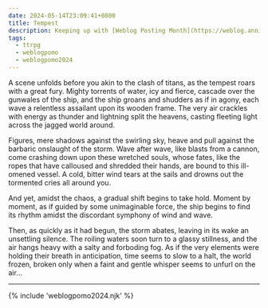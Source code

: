 ```yaml
---
date: 2024-05-14T23:09:41+0800
title: Tempest
description: Keeping up with [Weblog Posting Month](https://weblog.anniegreens.lol/weblog-posting-month-2024) has been *tiring*, so I’m going to take the slightly easy way out today by posting a short excerpt from a <abbr title="Dungeons and Dragons">D&D</abbr> story/campaign I’ve been writing on and off for a couple of years.
tags:
  - ttrpg
  - weblogpomo
  - weblogpomo2024
---
```


A scene unfolds before you akin to the clash of titans, as the tempest roars with a great fury. Mighty torrents of water, icy and fierce, cascade over the gunwales of the ship, and the ship groans and shudders as if in agony, each wave a relentless assailant upon its wooden frame. The very air crackles with energy as thunder and lightning split the heavens, casting fleeting light across the jagged world around.

Figures, mere shadows against the swirling sky, heave and pull against the barbaric onslaught of the storm. Wave after wave, like blasts from a cannon, come crashing down upon these wretched souls, whose fates, like the ropes that have calloused and shredded their hands, are bound to this ill-omened vessel. A cold, bitter wind tears at the sails and drowns out the tormented cries all around you.

And yet, amidst the chaos, a gradual shift begins to take hold. Moment by moment, as if guided by some unimaginable force, the ship begins to find its rhythm amidst the discordant symphony of wind and wave.

Then, as quickly as it had begun, the storm abates, leaving in its wake an unsettling silence. The roiling waters soon turn to a glassy stillness, and the air hangs heavy with a salty and forboding fog. As if the very elements were holding their breath in anticipation, time seems to slow to a halt, the world frozen, broken only when a faint and gentle whisper seems to unfurl on the air…

--------

{% include 'weblogpomo2024.njk' %}
